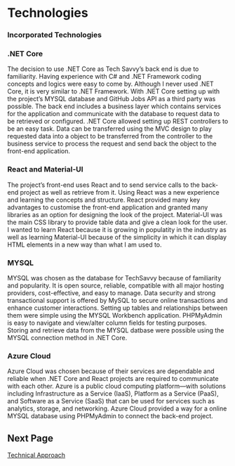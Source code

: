 # Technologies

### Incorporated Technologies 

### .NET Core
The decision to use .NET Core as Tech Savvy’s back end is due to familiarity. Having experience with C# and .NET Framework coding concepts and logics were easy to come by. Although I never used .NET Core, it is very similar to .NET Framework. With .NET Core setting up with the project’s MYSQL database and GitHub Jobs API as a third party was possible. The back end includes a business layer which contains services for the application and communicate with the database to request data to be retrieved or configured.
.NET Core allowed setting up REST controllers to be an easy task. Data can be transferred using the MVC design to play requested data into a object to be transferred from the controller to the business service to process the request and send back the object to the front-end application. 

### React and Material-UI
The project’s front-end uses React and to send service calls to the back-end project as well as retrieve from it. Using React was a new experience and learning the concepts and structure. React provided many key advantages to customise the front-end application and granted many libraries as an option for designing the look of the project. Material-UI was the main CSS library to provide table data and give a clean look for the user. I wanted to learn React because it is growing in populatity in the industry as well as learning Material-UI because of the simplicity in which it can display HTML elements in a new way than what I am used to.

### MYSQL  
MYSQL was chosen as the database for TechSavvy because of familiarity and popularity. It is open source, reliable, compatible with all major hosting providers, cost-effective, and easy to manage. Data security and strong transactional support is offered by MySQL to secure online transactions and enhance customer interactions. Setting up tables and relationships between them were simple using the MYSQL Workbench application. PHPMyAdmin is easy to navigate and view/alter column fields for testing purposes. Storing and retrieve data from the MYSQL datbase were possible using the MYSQL connection method in .NET Core. 

### Azure Cloud
Azure Cloud was chosen because of their services are dependable and reliable when .NET Core and React projects are required to communicate with each other. Azure is a public cloud computing platform—with solutions including Infrastructure as a Service (IaaS), Platform as a Service (PaaS), and Software as a Service (SaaS) that can be used for services such as analytics, storage, and networking. Azure Cloud provided a way for a online MYSQL database using PHPMyAdmin to connect the back-end project.

## Next Page
[Technical Approach](https://github.com/JoshVandeWalle/OpinionMarket/blob/main/Approach.md "Approach")


